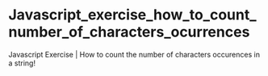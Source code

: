 # Javascript_exercise_how_to_count_number_of_characters_ocurrences
Javascript Exercise | How to count the number of characters occurences in a string!
